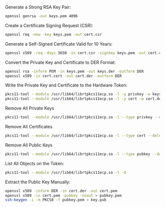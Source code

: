Generate a Strong RSA Key Pair:
```bash
openssl genrsa -out keys.pem 4096
```
Create a Certificate Signing Request (CSR):
```bash
openssl req -new -key keys.pem -out cert.csr
```
Generate a Self-Signed Certificate Valid for 10 Years:
```bash
openssl x509 -req -days 3650 -in cert.csr -signkey keys.pem -out cert.cert
```
Convert the Private Key and Certificate to DER Format:
```bash
openssl rsa -inform PEM -in keys.pem -out keys.der -outform DER
openssl x509 -in cert.cert -out cert.der -outform DER
```
Write the Private Key and Certificate to the Hardware Token:
```bash
pkcs11-tool --module /usr/lib64/librtpkcs11ecp.so -l -y privkey -w keys.der --id 10 --label "SSHPrivateKey"
pkcs11-tool --module /usr/lib64/librtpkcs11ecp.so -l -y cert -w cert.der --id 10 --label "SSHCertificate"
```
Remove All Private Keys
```bash
pkcs11-tool --module /usr/lib64/librtpkcs11ecp.so -l --type privkey --delete-object
```
Remove All Certificates
```bash
pkcs11-tool --module /usr/lib64/librtpkcs11ecp.so -l --type cert --delete-object
```
Remove All Public Keys
```bash
pkcs11-tool --module /usr/lib64/librtpkcs11ecp.so -l --type pubkey --delete-object
```
List All Objects on the Token:
```bash
pkcs11-tool --module /usr/lib64/librtpkcs11ecp.so -l -O
```
Extract the Public Key Manually:
```bash
openssl x509 -inform DER -in cert.der -out cert.pem
openssl x509 -in cert.pem -pubkey -noout > pubkey.pem
ssh-keygen -i -m PKCS8 -f pubkey.pem > key.pub
```
